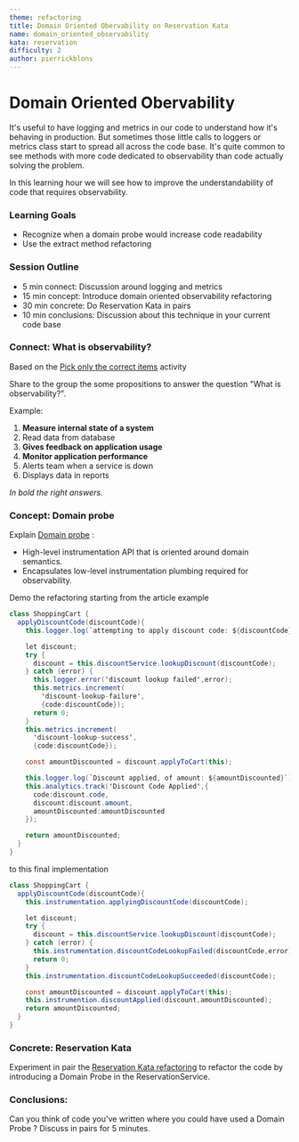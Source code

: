 ```yaml
---
theme: refactoring
title: Domain Oriented Obervability on Reservation Kata
name: domain_oriented_observability
kata: reservation
difficulty: 2
author: pierrickblons
---
```


# Domain Oriented Obervability

It's useful to have logging and metrics in our code to understand how it's behaving in production. But sometimes those little calls to loggers or metrics class start to spread all across the code base. It's quite common to see methods with more code dedicated to observability than code actually solving the problem.

In this learning hour we will see how to improve the understandability of code that requires observability.

### Learning Goals

- Recognize when a domain probe would increase code readability
- Use the extract method refactoring

### Session Outline

* 5 min connect: Discussion around logging and metrics
* 15 min concept: Introduce domain oriented observability refactoring
* 30 min concrete: Do Reservation Kata in pairs
* 10 min conclusions: Discussion about this technique in your current code base

### Connect: What is observability?
Based on the [Pick only the correct items](https://sammancoaching.org/activities/connect/pick_the_correct_items_on_the_list.html) activity 

Share to the group the some propositions to answer the question "What is observability?".

Example:
1. **Measure internal state of a system**
2. Read data from database
3. **Gives feedback on application usage**
4. **Monitor application performance**
5. Alerts team when a service is down
6. Displays data in reports

*In bold the right answers.*

### Concept: Domain probe
Explain [Domain probe](https://martinfowler.com/articles/domain-oriented-observability.html#DomainProbe) :
* High-level instrumentation API that is oriented around domain semantics.
* Encapsulates low-level instrumentation plumbing required for observability.

Demo the refactoring starting from the article example
```java
class ShoppingCart {
  applyDiscountCode(discountCode){
    this.logger.log(`attempting to apply discount code: ${discountCode}`);

    let discount; 
    try {
      discount = this.discountService.lookupDiscount(discountCode);
    } catch (error) {
      this.logger.error('discount lookup failed',error);
      this.metrics.increment(
        'discount-lookup-failure',
        {code:discountCode});
      return 0;
    }
    this.metrics.increment(
      'discount-lookup-success',
      {code:discountCode});

    const amountDiscounted = discount.applyToCart(this);

    this.logger.log(`Discount applied, of amount: ${amountDiscounted}`);
    this.analytics.track('Discount Code Applied',{
      code:discount.code, 
      discount:discount.amount, 
      amountDiscounted:amountDiscounted
    });

    return amountDiscounted;
  }
}
```

to this final implementation

```java
class ShoppingCart {
  applyDiscountCode(discountCode){
    this.instrumentation.applyingDiscountCode(discountCode);

    let discount; 
    try {
      discount = this.discountService.lookupDiscount(discountCode);
    } catch (error) {
      this.instrumentation.discountCodeLookupFailed(discountCode,error);
      return 0;
    }
    this.instrumentation.discountCodeLookupSucceeded(discountCode);

    const amountDiscounted = discount.applyToCart(this);
    this.instrumention.discountApplied(discount,amountDiscounted);
    return amountDiscounted;
  }
}
```

### Concrete: Reservation Kata
Experiment in pair the [Reservation Kata refactoring](https://github.com/PierrickBlons/reservation-kata) to refactor the code by introducing a Domain Probe in the ReservationService.

### Conclusions:
Can you think of code you've written where you could have used a Domain Probe ? 
Discuss in pairs for 5 minutes.
